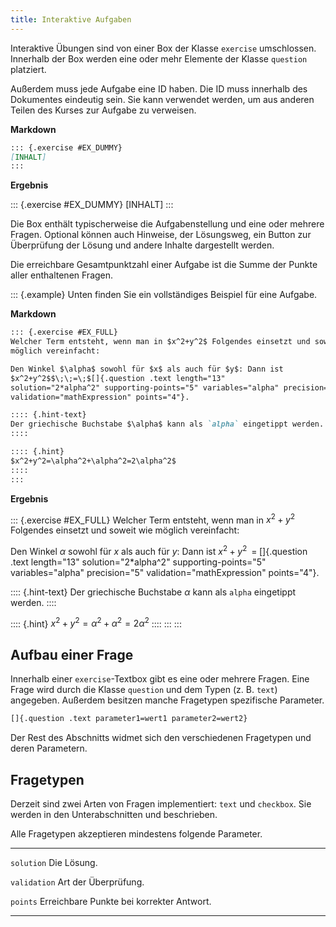 ```yaml
---
title: Interaktive Aufgaben
---
```


Interaktive Übungen sind von einer Box der Klasse `exercise` umschlossen.
Innerhalb der Box werden eine oder mehr Elemente der Klasse `question` platziert.

Außerdem muss jede Aufgabe eine ID haben. Die ID muss innerhalb des Dokumentes
eindeutig sein. Sie kann verwendet werden, um aus anderen Teilen des Kurses
zur Aufgabe zu verweisen.

**Markdown**

```markdown
::: {.exercise #EX_DUMMY}
[INHALT]
:::
```

**Ergebnis**

::: {.exercise #EX_DUMMY}
[INHALT]
:::

Die Box enthält typischerweise die Aufgabenstellung und eine oder mehrere
Fragen. Optional können auch Hinweise, der Lösungsweg, ein Button zur
Überprüfung der Lösung und andere Inhalte dargestellt werden.

Die erreichbare Gesamtpunktzahl einer Aufgabe ist die Summe der Punkte aller
enthaltenen Fragen.

::: {.example}
Unten finden Sie ein vollständiges Beispiel für eine Aufgabe.

**Markdown**

```markdown
::: {.exercise #EX_FULL}
Welcher Term entsteht, wenn man in $x^2+y^2$ Folgendes einsetzt und soweit wie
möglich vereinfacht:

Den Winkel $\alpha$ sowohl für $x$ als auch für $y$: Dann ist
$x^2+y^2$$\;\;=\;$[]{.question .text length="13"
solution="2*alpha^2" supporting-points="5" variables="alpha" precision="5"
validation="mathExpression" points="4"}.

:::: {.hint-text}
Der griechische Buchstabe $\alpha$ kann als `alpha` eingetippt werden.
::::

:::: {.hint}
$x^2+y^2=\alpha^2+\alpha^2=2\alpha^2$
::::
:::
```

**Ergebnis**

::: {.exercise #EX_FULL}
Welcher Term entsteht, wenn man in $x^2+y^2$ Folgendes einsetzt und soweit wie
möglich vereinfacht:

Den Winkel $\alpha$ sowohl für $x$ als auch für $y$: Dann ist
$x^2+y^2$$\;\;=\;$[]{.question .text length="13"
solution="2*alpha^2" supporting-points="5" variables="alpha" precision="5"
validation="mathExpression" points="4"}.

:::: {.hint-text}
Der griechische Buchstabe $\alpha$ kann als `alpha` eingetippt werden.
::::

:::: {.hint}
$x^2+y^2=\alpha^2+\alpha^2=2\alpha^2$
::::
:::
:::

## Aufbau einer Frage

Innerhalb einer `exercise`-Textbox gibt es eine oder mehrere Fragen. Eine Frage
wird durch die Klasse `question` und dem Typen (z. B. `text`) angegeben. Außerdem
besitzen manche Fragetypen spezifische Parameter.

```markdown
[]{.question .text parameter1=wert1 parameter2=wert2}
```

Der Rest des Abschnitts widmet sich den verschiedenen Fragetypen und deren
Parametern.

## Fragetypen

Derzeit sind zwei Arten von Fragen implementiert: `text` und `checkbox`. Sie
werden in den Unterabschnitten
[](/section/02-elements/07-interactive-exercises/01-text) und
[](/section/02-elements/07-interactive-exercises/02-checkbox) beschrieben.

Alle Fragetypen akzeptieren mindestens folgende Parameter.

------------------- -----------------------------------------------------------
`solution`          Die Lösung.

`validation`        Art der Überprüfung.

`points`            Erreichbare Punkte bei korrekter Antwort.
------------------- -----------------------------------------------------------
